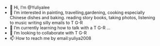 - 👋 Hi, I’m @Yuliyalee
- 👀 I’m interested in painting, travelling,gardening,
     cooking especially Chinese dishes and baking. 
     reading story books, taking photos, listening to music
     writing silly emails to T G-R
- 🌱 I’m currently learning how to talk with a T G-R
 ...
- 💞️ I’m looking to collaborate with T G-R
- 📫 How to reach me by email:yuliya2008
<!---
Yuliyalee/Yuliyalee is a ✨ special ✨ repository because 
its `README.md` (this file) appears on your GitHub profile.
You can click the Preview link to take a look at your changes.
---> 

